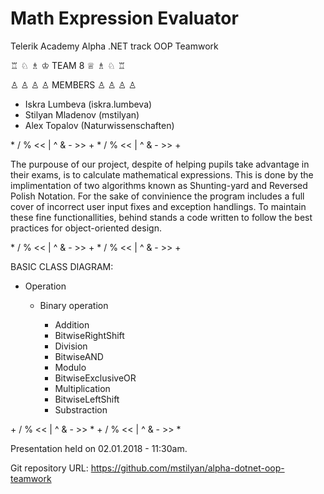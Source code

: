 # Math Expression Evaluator
Telerik Academy Alpha .NET track 
       OOP Teamwork

<p>♖ ♘ ♗ ♔ TEAM 8  ♕ ♗ ♘ ♖ 
<p>♙ ♙ ♙ ♙ MEMBERS ♙ ♙ ♙ ♙

* Iskra Lumbeva (iskra.lumbeva)
* Stilyan Mladenov (mstilyan)
* Alex Topalov (Naturwissenschaften)

<p>* / % << | ^ & - >> + * / % << | ^ & - >> +

The purpouse of our project, despite of helping
pupils take advantage in their exams, is to calculate
mathematical expressions. This is done by the implimentation
of two algorithms known as Shunting-yard and Reversed Polish Notation.
For the sake of convinience the program includes a full cover of incorrect
user input fixes and exception handlings. To maintain these fine functionallities, 
behind stands a code written to follow the best practices for object-oriented design.

<p>* / % << | ^ & - >> + * / % << | ^ & - >> +

BASIC CLASS DIAGRAM:
<ul>
       <li>Operation</li> 
       <ul>
              <li>Binary operation</li>
              <ul>
                     <li>Addition</li>
                     <li>BitwiseRightShift</li>
                     <li>Division</li>
                     <li>BitwiseAND</li>
                     <li>Modulo</li>
                     <li>BitwiseExclusiveOR</li>
                     <li>Multiplication</li>
                     <li>BitwiseLeftShift</li>
                     <li>Substraction</li>
              </ul>
       </ul>
</ul>
       
             
<p>+ / % << | ^ & - >> * + / % << | ^ & - >> *

Presentation held on 02.01.2018 - 11:30am.

Git repository URL: 
https://github.com/mstilyan/alpha-dotnet-oop-teamwork
